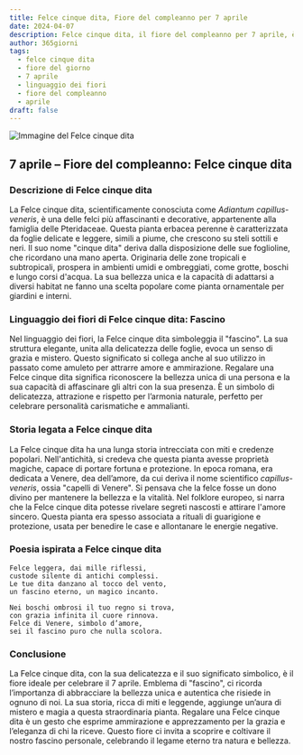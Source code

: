 ```yaml
---
title: Felce cinque dita, Fiore del compleanno per 7 aprile
date: 2024-04-07
description: Felce cinque dita, il fiore del compleanno per 7 aprile, è il simbolo di Fascino. Scopri il suo significato unico, le storie affascinanti e la poesia che celebra la sua bellezza.
author: 365giorni
tags:
  - felce cinque dita
  - fiore del giorno
  - 7 aprile
  - linguaggio dei fiori
  - fiore del compleanno
  - aprile
draft: false
---
```


![Immagine del Felce cinque dita](https://cdn.pixabay.com/photo/2024/06/15/07/09/fern-fronds-8831122_960_720.jpg)


## 7 aprile – Fiore del compleanno: Felce cinque dita

### Descrizione di Felce cinque dita

La Felce cinque dita, scientificamente conosciuta come _Adiantum capillus-veneris_, è una delle felci più affascinanti e decorative, appartenente alla famiglia delle Pteridaceae. Questa pianta erbacea perenne è caratterizzata da foglie delicate e leggere, simili a piume, che crescono su steli sottili e neri. Il suo nome "cinque dita" deriva dalla disposizione delle sue foglioline, che ricordano una mano aperta. Originaria delle zone tropicali e subtropicali, prospera in ambienti umidi e ombreggiati, come grotte, boschi e lungo corsi d'acqua. La sua bellezza unica e la capacità di adattarsi a diversi habitat ne fanno una scelta popolare come pianta ornamentale per giardini e interni.

### Linguaggio dei fiori di Felce cinque dita: Fascino

Nel linguaggio dei fiori, la Felce cinque dita simboleggia il "fascino". La sua struttura elegante, unita alla delicatezza delle foglie, evoca un senso di grazia e mistero. Questo significato si collega anche al suo utilizzo in passato come amuleto per attrarre amore e ammirazione. Regalare una Felce cinque dita significa riconoscere la bellezza unica di una persona e la sua capacità di affascinare gli altri con la sua presenza. È un simbolo di delicatezza, attrazione e rispetto per l’armonia naturale, perfetto per celebrare personalità carismatiche e ammalianti.

### Storia legata a Felce cinque dita

La Felce cinque dita ha una lunga storia intrecciata con miti e credenze popolari. Nell'antichità, si credeva che questa pianta avesse proprietà magiche, capace di portare fortuna e protezione. In epoca romana, era dedicata a Venere, dea dell’amore, da cui deriva il nome scientifico _capillus-veneris_, ossia "capelli di Venere". Si pensava che la felce fosse un dono divino per mantenere la bellezza e la vitalità. Nel folklore europeo, si narra che la Felce cinque dita potesse rivelare segreti nascosti e attirare l'amore sincero. Questa pianta era spesso associata a rituali di guarigione e protezione, usata per benedire le case e allontanare le energie negative.

### Poesia ispirata a Felce cinque dita

```
Felce leggera, dai mille riflessi,  
custode silente di antichi complessi.  
Le tue dita danzano al tocco del vento,  
un fascino eterno, un magico incanto.  

Nei boschi ombrosi il tuo regno si trova,  
con grazia infinita il cuore rinnova.  
Felce di Venere, simbolo d’amore,  
sei il fascino puro che nulla scolora.  
```

### Conclusione

La Felce cinque dita, con la sua delicatezza e il suo significato simbolico, è il fiore ideale per celebrare il 7 aprile. Emblema di "fascino", ci ricorda l’importanza di abbracciare la bellezza unica e autentica che risiede in ognuno di noi. La sua storia, ricca di miti e leggende, aggiunge un’aura di mistero e magia a questa straordinaria pianta. Regalare una Felce cinque dita è un gesto che esprime ammirazione e apprezzamento per la grazia e l’eleganza di chi la riceve. Questo fiore ci invita a scoprire e coltivare il nostro fascino personale, celebrando il legame eterno tra natura e bellezza.